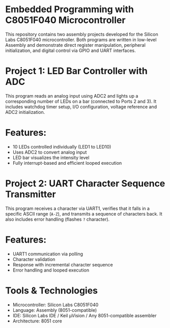# Embedded Programming with C8051F040 Microcontroller
This repository contains two assembly projects developed for the Silicon Labs C8051F040 microcontroller. Both programs are written in low-level Assembly and demonstrate direct register manipulation, peripheral initialization, and digital control via GPIO and UART interfaces.

# Project 1: LED Bar Controller with ADC
This program reads an analog input using ADC2 and lights up a corresponding number of LEDs on a bar (connected to Ports 2 and 3). It includes watchdog timer setup, I/O configuration, voltage reference and ADC2 initialization.

# Features:
- 10 LEDs controlled individually (LED1 to LED10)
- Uses ADC2 to convert analog input
- LED bar visualizes the intensity level
- Fully interrupt-based and efficient looped execution

# Project 2: UART Character Sequence Transmitter
This program receives a character via UART1, verifies that it falls in a specific ASCII range (`A-Z`), and transmits a sequence of characters back. It also includes error handling (flashes `?` character).

# Features:
- UART1 communication via polling
- Character validation
- Response with incremental character sequence
- Error handling and looped execution

# Tools & Technologies
- Microcontroller: Silicon Labs C8051F040
- Language: Assembly (8051-compatible)
- IDE: Silicon Labs IDE / Keil µVision / Any 8051-compatible assembler
- Architecture: 8051 core
